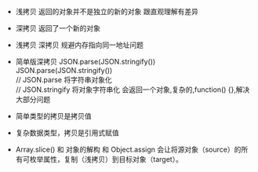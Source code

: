 - 浅拷贝  返回的对象并不是独立的新的对象  跟直观理解有差异   
- 深拷贝  返回了一个新的对象

- 浅拷贝  深拷贝  规避内存指向同一地址问题

- 简单版深拷贝  JSON.parse(JSON.stringify())
  JSON.parse(JSON.stringify())  
  // JSON.parse 将字符串对象化  
  // JSON.stringify 将对象字符串化
  会返回一个对象,复杂的,function() {},解决大部分问题

- 简单类型的拷贝是拷贝值    
- 复杂数据类型，拷贝是引用式赋值  

- Array.slice() 和 对象的解构 和 Object.assign 会让将源对象（source）的所有可枚举属性，复制（浅拷贝）到目标对象（target）。